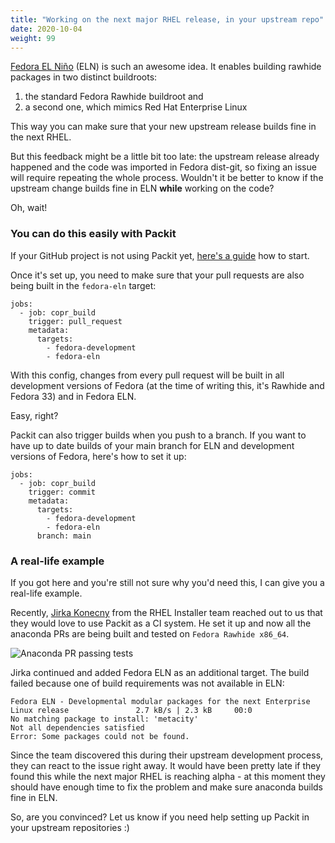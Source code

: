 ```yaml
---
title: "Working on the next major RHEL release, in your upstream repo"
date: 2020-10-04
weight: 99
---
```


[Fedora EL Niño](https://docs.fedoraproject.org/en-US/eln/) (ELN) is such an
awesome idea. It enables building rawhide packages in two distinct buildroots:

1. the standard Fedora Rawhide buildroot and
2. a second one, which mimics Red Hat Enterprise Linux

This way you can make sure that your new upstream release builds fine in the
next RHEL.

But this feedback might be a little bit too late: the upstream
release already happened and the code was imported in Fedora dist-git, so
fixing an issue will require repeating the whole process. Wouldn't it be better
to know if the upstream change builds fine in ELN **while** working on the
code?

Oh, wait!

### You can do this easily with Packit

If your GitHub project is not using Packit yet, [here's a
guide](https://packit.dev/docs/packit-service) how to start.

Once it's set up, you need to make sure that your pull requests are also being
built in the `fedora-eln` target:

```
jobs:
  - job: copr_build
    trigger: pull_request
    metadata:
      targets:
        - fedora-development
        - fedora-eln
```

With this config, changes from every pull request will be built in all
development versions of Fedora (at the time of writing this, it's Rawhide and
Fedora 33) and in Fedora ELN.

Easy, right?

Packit can also trigger builds when you push to a branch. If you want to have
up to date builds of your main branch for ELN and development versions of
Fedora, here's how to set it up:

```
jobs:
  - job: copr_build
    trigger: commit
    metadata:
      targets:
        - fedora-development
        - fedora-eln
      branch: main
```

### A real-life example

If you got here and you're still not sure why you'd need this, I can give
you a real-life example.

Recently, [Jirka Konecny](https://github.com/jkonecny12) from the RHEL
Installer team reached out to us that they would love to use Packit as a CI
system. He set it up and now all the anaconda PRs are being built and tested on
`Fedora Rawhide x86_64`.

![Anaconda PR passing tests](/anaconda-rawhide-tests-passing.png)

Jirka continued and added Fedora ELN as an additional target. The build failed
because one of build requirements was not available in ELN:

```
Fedora ELN - Developmental modular packages for the next Enterprise Linux release               2.7 kB/s | 2.3 kB     00:0
No matching package to install: 'metacity'
Not all dependencies satisfied
Error: Some packages could not be found.
```

Since the team discovered this during their upstream development process, they
can react to the issue right away. It would have been pretty late if they found this
while the next major RHEL is reaching alpha - at this moment they should
have enough time to fix the problem and make sure anaconda builds fine in ELN.

So, are you convinced? Let us know if you need help setting up Packit in your
upstream repositories :)
